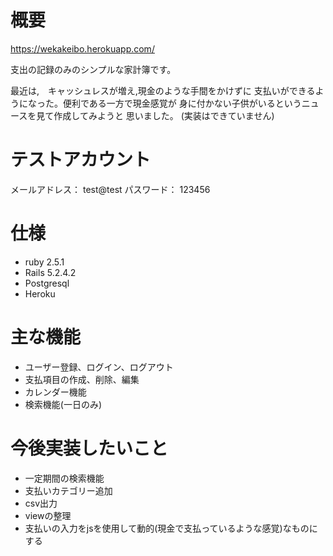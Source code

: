 # 概要

https://wekakeibo.herokuapp.com/

支出の記録のみのシンプルな家計簿です。

最近は,　キャッシュレスが増え,現金のような手間をかけずに
支払いができるようになった。便利である一方で現金感覚が
身に付かない子供がいるというニュースを見て作成してみようと
思いました。 (実装はできていません)

# テストアカウント
メールアドレス：
    test@test
パスワード：
    123456

 # 仕様
- ruby 2.5.1
- Rails 5.2.4.2
- Postgresql
- Heroku

# 主な機能
- ユーザー登録、ログイン、ログアウト
- 支払項目の作成、削除、編集
- カレンダー機能
- 検索機能(一日のみ)

# 今後実装したいこと
- 一定期間の検索機能
- 支払いカテゴリー追加
- csv出力
- viewの整理
- 支払いの入力をjsを使用して動的(現金で支払っているような感覚)なものにする
